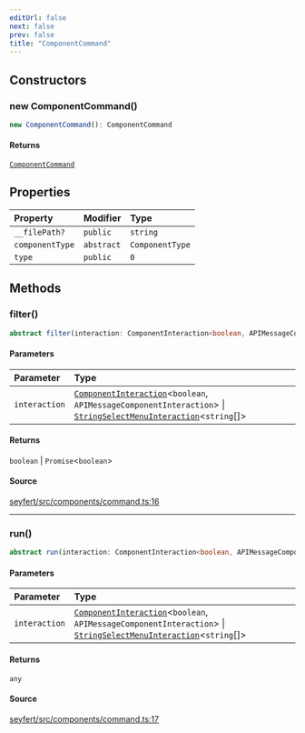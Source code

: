 ```yaml
---
editUrl: false
next: false
prev: false
title: "ComponentCommand"
---
```


## Constructors

### new ComponentCommand()

```ts
new ComponentCommand(): ComponentCommand
```

#### Returns

[`ComponentCommand`](/api/classes/componentcommand/)

## Properties

| Property | Modifier | Type |
| :------ | :------ | :------ |
| `__filePath?` | `public` | `string` |
| `componentType` | `abstract` | `ComponentType` |
| `type` | `public` | `0` |

## Methods

### filter()

```ts
abstract filter(interaction: ComponentInteraction<boolean, APIMessageComponentInteraction> | StringSelectMenuInteraction<string[]>): boolean | Promise<boolean>
```

#### Parameters

| Parameter | Type |
| :------ | :------ |
| `interaction` | [`ComponentInteraction`](/api/classes/componentinteraction/)\<`boolean`, `APIMessageComponentInteraction`\> \| [`StringSelectMenuInteraction`](/api/classes/stringselectmenuinteraction/)\<`string`[]\> |

#### Returns

`boolean` \| `Promise`\<`boolean`\>

#### Source

[seyfert/src/components/command.ts:16](https://github.com/potoland/potocuit/blob/c4fb0c1/src/components/command.ts#L16)

***

### run()

```ts
abstract run(interaction: ComponentInteraction<boolean, APIMessageComponentInteraction> | StringSelectMenuInteraction<string[]>): any
```

#### Parameters

| Parameter | Type |
| :------ | :------ |
| `interaction` | [`ComponentInteraction`](/api/classes/componentinteraction/)\<`boolean`, `APIMessageComponentInteraction`\> \| [`StringSelectMenuInteraction`](/api/classes/stringselectmenuinteraction/)\<`string`[]\> |

#### Returns

`any`

#### Source

[seyfert/src/components/command.ts:17](https://github.com/potoland/potocuit/blob/c4fb0c1/src/components/command.ts#L17)
